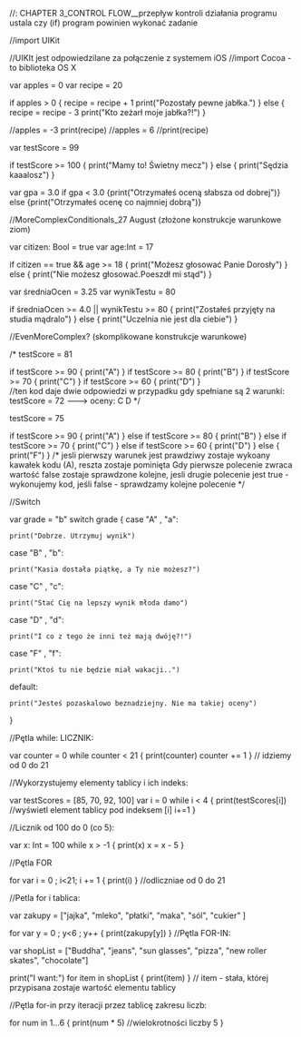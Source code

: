 //: CHAPTER 3_CONTROL FLOW__przepływ kontroli działania programu ustala czy (if) program powinien wykonać zadanie

//import UIKit

//UIKIt jest odpowiedzilane za połączenie z systemem iOS
//import Cocoa - to biblioteka OS X

var apples = 0
var recipe = 20

if apples > 0
{
    recipe = recipe + 1
    print("Pozostały pewne jabłka.")
}
else
{
    recipe = recipe - 3
    print("Kto zeżarł moje jabłka?!")
}

//apples = -3
print(recipe)
//apples = 6
//print(recipe)


var testScore = 99

if testScore >= 100
{
print("Mamy to! Świetny mecz")
}
else
{
print("Sędzia kaaalosz")
}

var gpa = 3.0
if gpa < 3.0
{print("Otrzymałeś oceną słabsza od dobrej")}
else
{print("Otrzymałeś ocenę co najmniej dobrą")}



//MoreComplexConditionals_27 August (złożone konstrukcje warunkowe ziom)

var citizen: Bool = true
var age:Int = 17

if citizen == true && age >= 18
{
    print("Możesz głosować Panie Dorosły")
} else
{
    print("Nie możesz głosować.Poeszdł mi stąd")
}

var średniaOcen = 3.25
var wynikTestu = 80

if średniaOcen >= 4.0 || wynikTestu >= 80
{
print("Zostałeś przyjęty na studia mądralo")
} else
{
print("Uczelnia nie jest dla ciebie")
}

//EvenMoreComplex? (skomplikowane konstrukcje warunkowe)

/* testScore = 81

if testScore >= 90
{
    print("A")
}
if testScore >= 80
{
    print("B")
}
if testScore >= 70
{
    print("C")
}
if testScore >= 60
{
    print("D")
}  
 //ten kod daje dwie odpowiedzi w przypadku gdy spełniane są 2 warunki: testScore = 72 ---> oceny: C D
 */

testScore = 75
 
 if testScore >= 90
 {
 print("A")
 }
 else  if testScore >= 80
 {
 print("B")
 }
 else if testScore >= 70
 {
 print("C")
 }
 else if testScore >= 60
 {
 print("D")
 } else
{
print("F")
}
/* jesli pierwszy warunek jest prawdziwy zostaje wykoany kawałek kodu (A), reszta zostaje pominięta
Gdy pierwsze polecenie zwraca wartość false zostaje sprawdzone kolejne,
 jesli drugie polecenie jest true - wykonujemy kod, jeśli false - sprawdzamy kolejne polecenie */

//Switch

var grade = "b"
switch grade
{
case "A" , "a":
    
    print("Dobrze. Utrzymuj wynik")
    
case "B" , "b":
    
    print("Kasia dostała piątkę, a Ty nie możesz?")
    
case "C" , "c":
    
    print("Stać Cię na lepszy wynik młoda damo")
    
case "D" , "d":
    
    print("I co z tego że inni też mają dwóję?!")
    
case "F" , "f":
    
    print("Ktoś tu nie będzie miał wakacji..")

default:
    
    print("Jesteś pozaskalowo beznadziejny. Nie ma takiej oceny")
}

//Pętla while: LICZNIK:

var counter = 0
while counter < 21
{
    print(counter)
    counter += 1
}
// idziemy od 0 do 21


//Wykorzystujemy elementy tablicy i ich indeks:

var testScores = [85, 70, 92, 100]
var i = 0
while i < 4
{
    print(testScores[i]) //wyświetl element tablicy pod indeksem [i]
    i+=1
}

//Licznik od 100 do 0 (co 5):

var x: Int = 100
while x > -1
{
    print(x)
    x = x - 5
}


//Pętla FOR

for var i = 0 ; i<21; i += 1
{
    print(i)
}
//odliczniae od 0 do 21

//Petla for i tablica:

var zakupy = ["jajka", "mleko", "płatki", "maka", "sól", "cukier" ]

for var y = 0 ; y<6 ; y++
{
    print(zakupy[y])
}
//Pętla FOR-IN:

var shopList = ["Buddha", "jeans", "sun glasses", "pizza", "new roller skates", "chocolate"]

print("I want:")
for item in shopList
{
    print(item)
}
// item - stała, której przypisana zostaje wartość elementu tablicy

//Pętla for-in przy iteracji przez tablicę zakresu liczb:

for num in 1...6
{
print(num * 5)  //wielokrotności liczby 5
}
